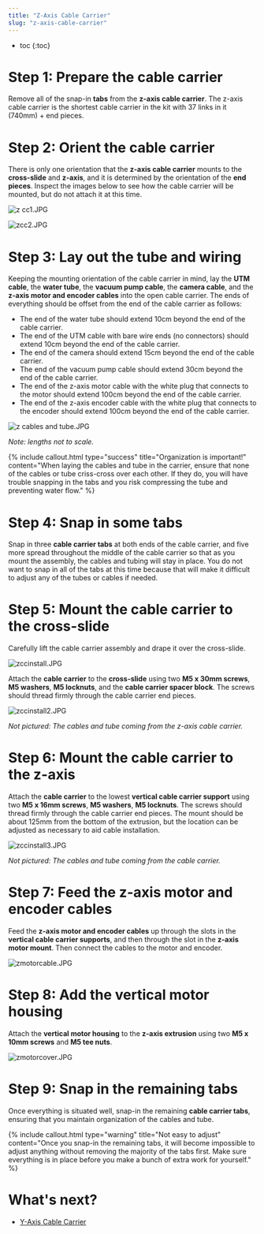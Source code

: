 ```yaml
---
title: "Z-Axis Cable Carrier"
slug: "z-axis-cable-carrier"
---
```


* toc
{:toc}


# Step 1: Prepare the cable carrier

Remove all of the snap-in **tabs** from the **z-axis cable carrier**. The z-axis cable carrier is the shortest cable carrier in the kit with 37 links in it (740mm) + end pieces.

# Step 2: Orient the cable carrier

There is only one orientation that the **z-axis cable carrier** mounts to the **cross-slide** and **z-axis**, and it is determined by the orientation of the **end pieces**. Inspect the images below to see how the cable carrier will be mounted, but do not attach it at this time.

![z cc1.JPG](_images/z_cc1.JPG)



![zcc2.JPG](_images/zcc2.JPG)



# Step 3: Lay out the tube and wiring

Keeping the mounting orientation of the cable carrier in mind, lay the **UTM cable**, the **water tube**, the **vacuum pump cable**, the **camera cable**, and the **z-axis motor and encoder cables** into the open cable carrier. The ends of everything should be offset from the end of the cable carrier as follows:

  * The end of the water tube should extend 10cm beyond the end of the cable carrier.
  * The end of the UTM cable with bare wire ends (no connectors) should extend 10cm beyond the end of the cable carrier.
  * The end of the camera should extend 15cm beyond the end of the cable carrier.
  * The end of the vacuum pump cable should extend 30cm beyond the end of the cable carrier.
  * The end of the z-axis motor cable with the white plug that connects to the motor should extend 100cm beyond the end of the cable carrier.
  * The end of the z-axis encoder cable with the white plug that connects to the encoder should extend 100cm beyond the end of the cable carrier.

![z cables and tube.JPG](_images/z_cables_and_tube.JPG)

_Note: lengths not to scale._



{%
include callout.html
type="success"
title="Organization is important!"
content="When laying the cables and tube in the carrier, ensure that none of the cables or tube criss-cross over each other. If they do, you will have trouble snapping in the tabs and you risk compressing the tube and preventing water flow."
%}









# Step 4: Snap in some tabs

Snap in three **cable carrier tabs** at both ends of the cable carrier, and five more spread throughout the middle of the cable carrier so that as you mount the assembly, the cables and tubing will stay in place. You do not want to snap in all of the tabs at this time because that will make it difficult to adjust any of the tubes or cables if needed.

# Step 5: Mount the cable carrier to the cross-slide

Carefully lift the cable carrier assembly and drape it over the cross-slide.

![zccinstall.JPG](_images/zccinstall.JPG)

Attach the **cable carrier** to the **cross-slide** using two **M5 x 30mm screws**, **M5 washers**, **M5 locknuts**, and the **cable carrier spacer block**. The screws should thread firmly through the cable carrier end pieces.

![zccinstall2.JPG](_images/zccinstall2.JPG)

_Not pictured: The cables and tube coming from the z-axis cable carrier._



# Step 6: Mount the cable carrier to the z-axis

Attach the **cable carrier** to the lowest **vertical cable carrier support** using two **M5 x 16mm screws**, **M5 washers**, **M5 locknuts**. The screws should thread firmly through the cable carrier end pieces. The mount should be about 125mm from the bottom of the extrusion, but the location can be adjusted as necessary to aid cable installation.

![zccinstall3.JPG](_images/zccinstall3.JPG)

_Not pictured: The cables and tube coming from the cable carrier._



# Step 7: Feed the z-axis motor and encoder cables

Feed the **z-axis motor and encoder cables** up through the slots in the **vertical cable carrier supports**, and then through the slot in the **z-axis motor mount**. Then connect the cables to the motor and encoder.

![zmotorcable.JPG](_images/zmotorcable.JPG)



# Step 8: Add the vertical motor housing

Attach the **vertical motor housing** to the **z-axis extrusion** using two **M5 x 10mm screws** and **M5 tee nuts**.

![zmotorcover.JPG](_images/zmotorcover.JPG)



# Step 9: Snap in the remaining tabs

Once everything is situated well, snap-in the remaining **cable carrier tabs**, ensuring that you maintain organization of the cables and tube.

{%
include callout.html
type="warning"
title="Not easy to adjust"
content="Once you snap-in the remaining tabs, it will become impossible to adjust anything without removing the majority of the tabs first. Make sure everything is in place before you make a bunch of extra work for yourself."
%}


# What's next?

 * [Y-Axis Cable Carrier](../cables-and-tubing/y-axis-cable-carrier.md)
